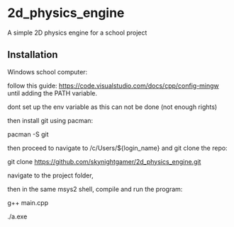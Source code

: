 # 2d_physics_engine
A simple 2D physics engine for a school project


## Installation

Windows school computer:

follow this guide: https://code.visualstudio.com/docs/cpp/config-mingw until adding the PATH variable.

dont set up the env variable as this can not be done (not enough rights)

then install git using pacman:

pacman -S git


then proceed to navigate to  /c/Users/${login_name} and git clone the repo:

git clone https://github.com/skynightgamer/2d_physics_engine.git

navigate to the project folder,

then in the same msys2 shell, compile and run the program:

g++ main.cpp

./a.exe




